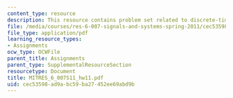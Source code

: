 ```yaml
---
content_type: resource
description: This resource contains problem set related to discrete-time fourier transform.
file: /media/courses/res-6-007-signals-and-systems-spring-2011/cec53598ad9abc59ba27452ee69abd9b_MITRES_6_007S11_hw11.pdf
file_type: application/pdf
learning_resource_types:
- Assignments
ocw_type: OCWFile
parent_title: Assignments
parent_type: SupplementalResourceSection
resourcetype: Document
title: MITRES_6_007S11_hw11.pdf
uid: cec53598-ad9a-bc59-ba27-452ee69abd9b
---
```

